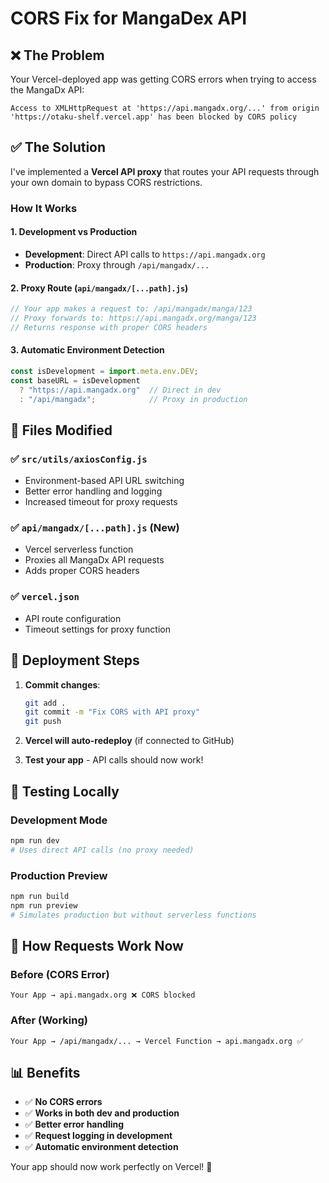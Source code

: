 # CORS Fix for MangaDex API

## ❌ The Problem
Your Vercel-deployed app was getting CORS errors when trying to access the MangaDx API:
```
Access to XMLHttpRequest at 'https://api.mangadx.org/...' from origin 'https://otaku-shelf.vercel.app' has been blocked by CORS policy
```

## ✅ The Solution
I've implemented a **Vercel API proxy** that routes your API requests through your own domain to bypass CORS restrictions.

### How It Works

#### 1. **Development vs Production**
- **Development**: Direct API calls to `https://api.mangadx.org`
- **Production**: Proxy through `/api/mangadx/...`

#### 2. **Proxy Route** (`api/mangadx/[...path].js`)
```javascript
// Your app makes a request to: /api/mangadx/manga/123
// Proxy forwards to: https://api.mangadx.org/manga/123
// Returns response with proper CORS headers
```

#### 3. **Automatic Environment Detection**
```javascript
const isDevelopment = import.meta.env.DEV;
const baseURL = isDevelopment 
  ? "https://api.mangadx.org"  // Direct in dev
  : "/api/mangadx";            // Proxy in production
```

## 📁 Files Modified

### ✅ `src/utils/axiosConfig.js`
- Environment-based API URL switching
- Better error handling and logging
- Increased timeout for proxy requests

### ✅ `api/mangadx/[...path].js` (New)
- Vercel serverless function
- Proxies all MangaDx API requests
- Adds proper CORS headers

### ✅ `vercel.json`
- API route configuration
- Timeout settings for proxy function

## 🚀 Deployment Steps

1. **Commit changes**:
   ```bash
   git add .
   git commit -m "Fix CORS with API proxy"
   git push
   ```

2. **Vercel will auto-redeploy** (if connected to GitHub)

3. **Test your app** - API calls should now work!

## 🧪 Testing Locally

### Development Mode
```bash
npm run dev
# Uses direct API calls (no proxy needed)
```

### Production Preview
```bash
npm run build
npm run preview
# Simulates production but without serverless functions
```

## 🔧 How Requests Work Now

### Before (CORS Error)
```
Your App → api.mangadx.org ❌ CORS blocked
```

### After (Working)
```
Your App → /api/mangadx/... → Vercel Function → api.mangadx.org ✅
```

## 📊 Benefits

- ✅ **No CORS errors**
- ✅ **Works in both dev and production**
- ✅ **Better error handling**
- ✅ **Request logging in development**
- ✅ **Automatic environment detection**

Your app should now work perfectly on Vercel! 🎉
